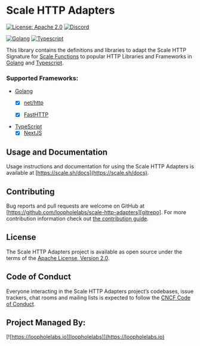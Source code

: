 # Scale HTTP Adapters

[![License: Apache 2.0](https://img.shields.io/badge/License-Apache%202.0-brightgreen.svg)](https://www.apache.org/licenses/LICENSE-2.0)
[![Discord](https://dcbadge.vercel.app/api/server/JYmFhtdPeu?style=flat)](https://loopholelabs.io/discord)

[![Golang](https://github.com/loopholelabs/scale-http-adapters/actions/workflows/golang-tests.yml/badge.svg)](https://github.com/loopholelabs/scale-http-adapters/actions/workflows/golang-tests.yml)
[![Typescript](https://github.com/loopholelabs/scale-http-adapters/actions/workflows/typescript-tests.yml/badge.svg)](https://github.com/loopholelabs/scale-http-adapters/actions/workflows/typescript-tests.yml)

This library contains the definitions and libraries to adapt the Scale HTTP Signature for [Scale Functions](https://scale.sh) to popular 
HTTP Libraries and Frameworks in [Golang](https://golang.org) and [Typescript](https://www.typescriptlang.org/).

### Supported Frameworks:

- [Golang](https://golang.org)
  - [x] [net/http](https://pkg.go.dev/net/http)
  - [x] [FastHTTP](https://pkg.go.dev/github.com/valyala/fasthttp)


- [TypeScript](https://www.typescriptlang.org)
  - [x] [NextJS](https://vercel.com/docs/concepts/functions/edge-functions#creating-edge-functions)

## Usage and Documentation

Usage instructions and documentation for using the Scale HTTP Adapters is available at [https://scale.sh/docs](https://scale.sh/docs).

## Contributing

Bug reports and pull requests are welcome on GitHub at [https://github.com/loopholelabs/scale-http-adapters][gitrepo]. For more
contribution information check
out [the contribution guide](https://github.com/loopholelabs/scale-http-adapters/blob/master/CONTRIBUTING.md).

## License

The Scale HTTP Adapters project is available as open source under the terms of
the [Apache License, Version 2.0](http://www.apache.org/licenses/LICENSE-2.0).

## Code of Conduct

Everyone interacting in the Scale HTTP Adapters project’s codebases, issue trackers, chat rooms and mailing lists is expected to follow the [CNCF Code of Conduct](https://github.com/cncf/foundation/blob/master/code-of-conduct.md).

## Project Managed By:

[![https://loopholelabs.io][loopholelabs]](https://loopholelabs.io)

[gitrepo]: https://github.com/loopholelabs/scale-http-adapters
[loopholelabs]: https://cdn.loopholelabs.io/loopholelabs/LoopholeLabsLogo.svg
[loophomepage]: https://loopholelabs.io
